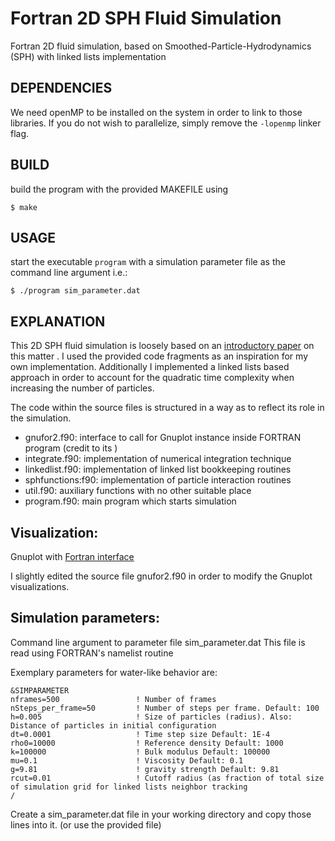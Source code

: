 # Fortran 2D SPH Fluid Simulation

Fortran 2D fluid simulation, based on Smoothed-Particle-Hydrodynamics (SPH) with linked lists implementation


## DEPENDENCIES

We need openMP to be installed on the system in order to link to those libraries.
If you do not wish to parallelize, simply remove the `-lopenmp` linker flag.

## BUILD



build the program with the provided MAKEFILE using

```
$ make
```


## USAGE

start the executable `program` with a simulation parameter file as the command line argument
i.e.:
```
$ ./program sim_parameter.dat
```

## EXPLANATION

This 2D SPH fluid simulation is loosely based on an [introductory paper](http://www.cs.cornell.edu/~bindel/class/cs5220-f11/code/sph.pdf) on this matter . I used the provided code fragments as an inspiration for my own implementation. Additionally I implemented a linked lists based approach in order to account for the quadratic time complexity when increasing the number of particles.

The code within the source files is structured in a way as to reflect its role in the simulation.

- gnufor2.f90: interface to call for Gnuplot instance inside FORTRAN program (credit to its )
- integrate.f90: implementation of numerical integration technique
- linkedlist.f90: implementation of linked list bookkeeping routines
- sphfunctions:f90: implementation of particle interaction routines
- util.f90: auxiliary functions with no other suitable place
- program.f90: main program which starts simulation


## Visualization:

Gnuplot with [Fortran interface](http://www.math.yorku.ca/~akuznets/gnufor2/)

I slightly edited the source file gnufor2.f90 in order to modify the Gnuplot visualizations.


## Simulation parameters:

Command line argument to parameter file sim_parameter.dat
This file is read using FORTRAN's namelist routine

Exemplary parameters for water-like behavior are:
```
&SIMPARAMETER
nframes=500                 ! Number of frames
nSteps_per_frame=50         ! Number of steps per frame. Default: 100
h=0.005                     ! Size of particles (radius). Also: Distance of particles in initial configuration
dt=0.0001                   ! Time step size Default: 1E-4
rho0=10000                  ! Reference density Default: 1000
k=100000                    ! Bulk modulus Default: 100000
mu=0.1                      ! Viscosity Default: 0.1
g=9.81                      ! gravity strength Default: 9.81
rcut=0.01                   ! Cutoff radius (as fraction of total size of simulation grid for linked lists neighbor tracking
/

```
Create a sim_parameter.dat file in your working directory and copy those lines into it.
(or use the provided file)
